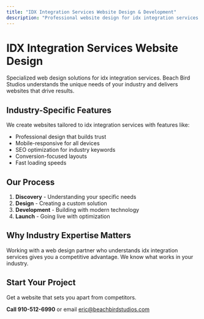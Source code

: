 ```yaml
---
title: "IDX Integration Services Website Design & Development"
description: "Professional website design for idx integration services. Custom solutions tailored to your industry needs."
---
```


# IDX Integration Services Website Design

Specialized web design solutions for idx integration services. Beach Bird Studios understands the unique needs of your industry and delivers websites that drive results.

## Industry-Specific Features

We create websites tailored to idx integration services with features like:

- Professional design that builds trust
- Mobile-responsive for all devices
- SEO optimization for industry keywords
- Conversion-focused layouts
- Fast loading speeds

## Our Process

1. **Discovery** - Understanding your specific needs
2. **Design** - Creating a custom solution
3. **Development** - Building with modern technology
4. **Launch** - Going live with optimization

## Why Industry Expertise Matters

Working with a web design partner who understands idx integration services gives you a competitive advantage. We know what works in your industry.

## Start Your Project

Get a website that sets you apart from competitors.

**Call 910-512-6990** or email eric@beachbirdstudios.com